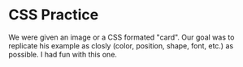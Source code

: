 # CSS Practice

We were given an image or a CSS formated "card".  Our goal was to replicate his example as closly (color, position, shape, font, etc.) as possible.  I had fun with this one.